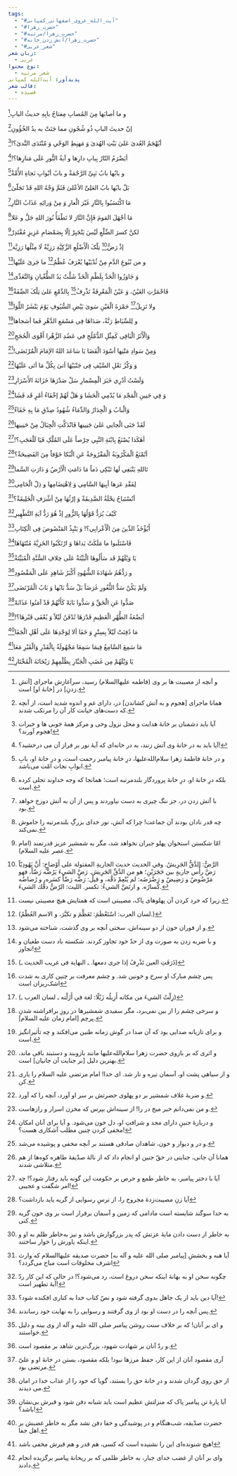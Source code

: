 ```yaml
---
tags:
  - "#آیت_الله_غروی_اصفهانی_کمپانی"
  - "#حضرت_زهرا"
  - "#حضرت_زهرا/مرثیه"
  - "#حضرت_زهرا/آتش_زدن_خانه"
  - "#شعر_عربی"
زبان شعر:
  - عربی
نوع محتوا:
  - شعر مرثیه
پدیدآور: آیت‌الله کمپانی
قالب شعر:
  - قصیده
---
```

و ما أصابَها مِنَ المُصابِ 
مِفتاحُ بابِهِ حدیثُ البابِ[^1]  

إنّ حدیثَ البابِ ذُو شُجُونِ
مما جَنَتْ به یدُ الخُؤُونِ[^2]  

أیُهْجَمُ العُدىٰ عَلىٰ بَیْتِ الهُدىٰ
وَ مَهبِطِ الوَحْىِ وَ مُنْتَدَى النَّدىٰ؟![^3]  

أیَضْرَمُ النّارُ بِبابِ دارِها
و آیةُ النُّورِ عَلَى مَنارِها؟![^4]

و بابُها بابُ نَبِىِّ الرَّحْمَةْ
و بابُ أبْوابِ نَجاةِ الأُمَّةْ[^5] 

بَلْ بابُها بابُ العَلِىِّ الأعْلىٰ
فَثَمَّ وَجْهُ اللهِ قَدْ تَجَلّىٰ[^6]

مَا اکْتَسَبُوا بِالنَّارِ غَیْرَ الْعارِ
وَ مِنْ وَرائِهِ عَذَابُ النَّارِ[^7]

مَا أجْهَلَ القومَ فَإِنَّ النَّارَ لا
تَطْفَأُ نُورَ اللهِ جَلَّ و عَلا[^8]

لکنَّ کسرَ الضِّلْعِ لَیْسَ یَنْجَبِرْ
إلّا بِصَمْصَامِ عَزِیزٍ مُقْتَدِرْ[^9]

إذْ رَضُّ[^42] تِلْکَ الْأَضْلُعِ الزَّکِیَّةِ
رَزِیَّةٌ لَا مِثْلُها رَزِیَّة[^10]

و من نُبُوعِ الدَّمِ مِنْ ثُدْیَیْها
یُعْرَفُ عُظْمُ[^12] ما جَرىٰ عَلَیْها[^11]

وَ جَاوَزُوا الْحَدَّ بِلَطْمِ الْخَدِّ
شَلَّتْ یَدُ الطُّغْیانِ وَالتَّعَدِّى[^13]

فَاحْمَرَّتِ العَیْنُ، وَ عَیْنُ الْمَعْرِفَةْ
تَذْرِفُ[^15] بِالدَّمْعِ عَلىٰ تِلْکَ الصِّفَةْ[^14]

ولا تَزِیلُ[^17] حَمْرَةَ الْعَیْنِ سَوىٰ
بَیْضِ السُّیُوفِ یَوْمَ یَنْشَرُ اللِّوَا[^16]

و لِلسِّیَاطِ رَنَّةٌ، صَدَاهَا
فِى مَسْمَعِ الدَّهْرِ فَما أشجاها[^18]

وَالْأَثَرُ الْبَاقِى کَمِثْلِ الدُّمْلُجِ
في عَضُدِ الزَّهْرا أَقْوَى الْحُجَجِ[^19]  

وَمِنْ سَوادِ مَتْنِها أسْوَدَ الْفَضَا
یَا سَاعَدَ اللهُ الإمَامَ الْمُرْتَضَى![^20]  

وَ وَکْزُ نَعْلِ السَّیْفِ فِى جَنْبَیْهَا
أتىٰ بِکُلِّ مَا أتَى عَلَیْهَا[^21]  

وَلَسْتُ أدْرِي خَبَرَ الْمِسْمارِ
سَلْ صَدْرَهَا خَزَانَةَ الأَسْرَارِ[^22]  

وَ فِي جَنِینِ الْمَجْدِ مَا یُدْمِي الْحَشَا
وَ هَلْ لَهُمْ إخْفَاءُ أمْرٍ قَد فَشَا[^23]  

وَالْبابُ وَ الْجِدَارُ وَالدِّمَاءُ
شُهُودُ صِدْقِ مَا بِهِ خَفَاءٌ[^24]  

لَقَدْ جَنَى الْجانِي عَلىٰ جَنِینِها
فَانْدَکَّتِ الْجِبَالُ مِنْ حَنِینِها[^25]  

أهَکَذا یُصْنَعُ بِابْنَةِ النَّبِي
حِرْصاً عَلَى المُلْکِ فَیَا لَلْعَجَبِ؟![^26]  

أتُمْنَعُ الْمَکْرُوبَةُ الْمَقْرُوحَةْ
عَنِ الْبُکا خَوْفاً مِنَ الفَضِیحَةْ؟[^27]  

تَاللهِ یَنْبَغِي لَها تَبْکِي دَماً
مَا دَامَتِ الْأرْضُ وَ دَارَتِ السَّما[^28]  

لِفَقْدِ عَزها أبِیهَا السَّامِى
وَ لِاهْتِضَامِها و ذِلّ الْحَامِى[^29]  

أتُسْتَباحُ نِحْلَةُ الصَّدِیقَةْ
وَ إرْثُهَا مِنْ أشْرَفِ الْخَلِیقَةْ؟[^30]  

کَیْفَ یُرَدُّ قَوْلُهَا بِالزُّورِ
إذْ هُوَ رَدُّ آیَةِ التَّطْهِیرِ[^31]  

أَیُؤْخَذُ الدِّینَ مِنَ الْأَعْرابِي؟!
وَ یَنْبِذُ المَنْصُوصَ فِى الْکِتَابِ[^32]  

فَاسْتَلَبوا ما مَلَکَتْ یَداهَا
وَ ارْتَکَبُوا الخَزِیَّةَ مُنْتَهَاهَا[^33]  

یَا وَیْلَهُمْ قَد سَأَلُوهَا الْبَیِّنَةْ
عَلَى خِلافِ السُّنَّةِ الْمُبَیِّنَةْ[^34]  

و رَدُّهُمُ شَهَادَةَ الشُّهُودِ
أَکْبَرُ شَاهِدٍ عَلَى الْمَقْصُودِ[^35]  

وَلَمْ یَکُنْ سَدُّ الثُّغُورِ غَرَضَاً
بَلْ سَدُّ بَابُها وَ بَابُ الْمُرْتَضَى[^36]  

صَدُّوا عَنِ الْحَقِّ وَ سَدُّوا بَابَهْ
کَأَنَّهُمْ قَدْ آمَنُوا عَذَابَهْ[^37]  

أبَضْعَةُ الطُّهْرِ الْعَظِیمِ قَدْرَهَا
تُدْفَنُ لَیْلاً وَ یُعْفَى قَبْرهَا؟![^38]  

مَا دُفِنَتْ لَیْلاً بِسِتْرٍ وَ خَفَا
ألا لِوَجْدِهَا عَلَى أهْلِ الْجَفَا[^39]  

مَا سَمِعَ السَّامِعُ فِیمَا سَمِعَا
مَجْهُولَةٌ بِالْقَدْرِ وَالْقَبْرِ مَعَا[^40]  

یَا وَیْلَهُمْ مِن غَضَبِ الْجَبَّارِ
بِظُلْمِهِمْ رَیْحَانَةَ الْمُخْتَارِ[^41]  

[^1]: و آنچه از مصیبت ها بر وى (فاطمه علیهاالسلام) رسید، سرآغازش ماجراى [آتش زدنِ] در [خانۀ او] است.  
[^2]: همانا ماجراى [هجوم و به آتش کشاندن] در، داراى غم و اندوه شدید است، از آنچه که دست‌هاى خیانت کار آن را مرتکب شدند.  
[^3]: آیا باید دشمنان بر خانۀ هدایت و محل نزول وحى و مرکز همۀ خوبى ها و خیرات هجوم آورند؟!  
[^4]: آیا باید به در خانۀ وى آتش زنند، به در خانه‌اى که آیۀ نور بر فراز آن مى درخشید؟!
[^5]: و در خانۀ فاطمۀ زهرا سلام‌الله‌علیها، درِ خانۀ پیامبر رحمت است، و درِ خانۀ او، بابِ ابوابِ نجات امّت می‌باشد.
[^6]: بلکه درِ خانۀ او، درِ خانۀ پروردگار بلندمرتبه است؛ همانجا که وجه خداوند تجلی کرده است.
[^7]: با آتش زدن در، جز ننگ چیزى به دست نیاوردند و پس از آن به آتش دوزخ خواهد بود.
[^8]: چه قدر نادان بودند آن جماعت! چرا که آتش، نور خداى بزرگِ بلند‌مرتبه را خاموش نمى‌کند.  
[^9]: امّا شکستن استخوان پهلو جبران نخواهد شد، مگر به شمشیر عزیز قدرتمند (امام عصر علیه السلام).  
[^10]: زیرا که خرد کردن آن پهلوهای پاک، مصیبتى است که همتایش هیچ مصیبتى نیست.
[^11]: و از فوران خون از دو سینه‌اش، سختى آنچه بر وى گذشت، شناخته مى‌شود. 
[^12]: (لسان العرب: اسْتَعْظَمَ: تَعَظَّمَ و تكبَّرَ، و الاسم العُظْمُ.)
[^13]: و با ضربه زدن به صورت وى از حدّ خود تجاوز کردند. شکسته باد دست طغیان و تجاوز!
[^14]: پس چشم مبارک او سرخ و خونین شد. و چشم معرفت بر چنین کارى به شدت اشک‌ریزان است
[^15]: (ذَرَفَتِ العين تَذْرِفُ إذا جرى دمعها. ـ النهایة فی غریب الحدیث ـ)
[^16]: و سرخی چشم را از بین نمی‌برد، مگر سفیدی شمشیرها در روزِ برافراشته شدنِ پرچم [امام زمان علیه السلام].
[^17]: (زِلْتُ الشي‌ءَ من مكانه أَزِيلُه زَيْلًا: لغة في أَزَلْته ـ لسان العرب ـ)
[^18]: و برای تازیانه صدایی بود که آن صدا در گوش زمانه طنین می‌افکند و چه تأثیرانگیز است.  
[^19]: و اثری که بر بازوی حضرت زهرا سلام‌الله‌علیها مانند بازوبند و دستبند باقی ماند، بهترین دلیل [بر جنایت آن جانیان] است.  
[^20]: و از سیاهی پشت او، آسمان تیره و تار شد. ای خدا! امام مرتضی علیه السلام را یاری کن.  
[^21]: و ضربۀ غلاف شمشیر بر دو پهلوی حضرتش بر سر او آورد، آنچه را که آورد.  
[^22]: و من نمی‌دانم خبر میخ در را! از سینه‌اش بپرس که مخزن اسرار و رازهاست.  
[^23]: و دربارۀ جنینِ دارای مجد و شرافتِ او، دل خون می‌شود. و آیا برای آنان امکان مخفی کردن چنین مطلب آشکاری هست؟!  
[^24]: و در و دیوار و خون، شاهدان صادقی هستند بر آنچه مخفی و پوشیده می‌شد.  
[^25]: همانا آن جانی، جنایتی در حقّ جنین او انجام داد که از نالۀ صدّیقۀ طاهره کوه‌ها از هم متلاشی شدند.  
[^26]: آیا با دختر پیامبر، به خاطر طمع و حرص بر حکومت این گونه باید رفتار شود؟! چه امر شگفت و عجیبی!  
[^27]: آیا زنِ مصیبت‌زدۀ مجروح را، از ترسِ رسوایی از گریه باید بازداشت؟  
[^28]: به خدا سوگند شایسته است مادامى که زمین و آسمان برقرار است بر وى خون گریه کنی.  
[^29]: به خاطر از دست دادن مایۀ عزتش که پدر بزرگوارش باشد و نیز به‌خاطر ظلم به او و اینکه یاورش را خوار ساختند.  
[^30]: آیا هبه و بخششِ [پیامبر صلى الله علیه و آله به] حضرت صدیقه علیهاالسلام که وارث اشرف مخلوقات است مباح مى‌گردد؟  
[^31]: چگونه سخن او به بهانۀ اینکه سخن دروغ است، رد مى‌شود؟! در حالى که این کار ردّ آیۀ تطهیر است!  
[^32]: آیا دین باید از یک جاهل بدوى گرفته شود و نصّ کتاب خدا به کنارى افکنده شود؟!
[^33]: پس آنچه را در دست او بود از وى گرفتند و رسوایى را به نهایت خود رساندند.  
[^34]: و اى بر آنان! که بر خلاف سنت روشن پیامبر صلى الله علیه و آله از وى بینه و دلیل خواستند.  
[^35]: و ردّ آنان بر شهادت شهود، بزرگ‌ترین شاهد بر مقصود است.  
[^36]: آرى مقصود آنان از این کار، حفظ مرزها نبود! بلکه مقصود، بستن در خانۀ او و علیّ مرتضى بود.  
[^37]: از حق روى گردان شدند و درِ خانۀ حق را بستند، گویا که خود را از عذاب خدا در امان مى دیدند.  
[^38]: آیا پارۀ تن پیامبر پاک که منزلتش عظیم است باید شبانه دفن شود و قبرش بى‌نشان باشد؟!
[^39]: حضرت صدّیقه، شب‌هنگام و در پوشیدگى و خفا دفن نشد مگر به خاطر غضبش بر اهل جفا.  
[^40]: هیچ شنونده‌اى این را نشنیده است که کسى، هم قدر و هم قبرش مخفى باشد! 
[^41]: واى بر آنان از غضب خداى جبار، به خاطر ظلمى که بر ریحانۀ پیامبر برگزیده انجام دادند.  
[^42]: الرَّضُّ: الدَّقُّ الجَرِيشُ. و‌في الحديث حديث الجاريةِ المقتولة على أَوْضاحٍ: أَنَّ يَهُودِيّاً رَضَّ رأْس جاريةٍ بين حَجَرَيْنِ‌؛ هو من الدَّقِّ الجَرِيشِ. رَضَّ الشي‌ءَ يَرُضُّه رَضّاً، فهو مَرْضُوضٌ و رَضِيضٌ و رَضْرَضَه: لم يُنْعِمْ دَقَّه، و قيل: رَضَّه رَضّاً كسَره، و رُضاضُه كُسارُه. و ارتَضَّ الشي‌ءُ: تكسر. الليث: الرّضُّ دقُّك الشي‌ءَ.